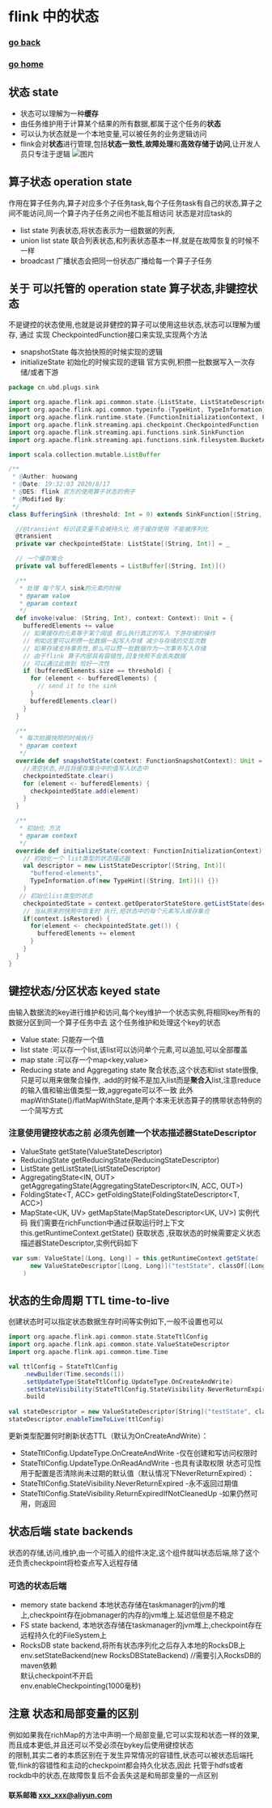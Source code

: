#  flink 中的状态 
### [go back](/x2q/flink/flink)      
### [go home](/x2q)     

## 状态 state
+ 状态可以理解为一种**缓存**
+ 由任务维护用于计算某个结果的所有数据,都属于这个任务的**状态**
+ 可以认为状态就是一个本地变量,可以被任务的业务逻辑访问
+ flink会对**状态**进行管理,包括**状态一致性**,**故障处理**和**高效存储于访问**,让开发人员只专注于逻辑
![图片](/static/img/get1.PNG)  


## 算子状态 operation state
作用在算子任务内,算子对应多个子任务task,每个子任务task有自己的状态,算子之间不能访问,同一个算子内子任务之间也不能互相访问
状态是对应task的
+ list state 列表状态,将状态表示为一组数据的列表,
+ union list state 联合列表状态,和列表状态基本一样,就是在故障恢复的时候不一样
+ broadcast 广播状态会把同一份状态广播给每一个算子子任务
## 关于 可以托管的 operation state 算子状态,非键控状态
不是键控的状态使用,也就是说非健控的算子可以使用这些状态,状态可以理解为缓存,
通过 实现 CheckpointedFunction接口来实现,实现两个方法
+ snapshotState 每次拍快照的时候实现的逻辑
+ initializeState 初始化的时候实现的逻辑
官方实例,积攒一批数据写入一次存储/或者下游
                                                            
```scala
package cn.ubd.plugs.sink

import org.apache.flink.api.common.state.{ListState, ListStateDescriptor}
import org.apache.flink.api.common.typeinfo.{TypeHint, TypeInformation}
import org.apache.flink.runtime.state.{FunctionInitializationContext, FunctionSnapshotContext}
import org.apache.flink.streaming.api.checkpoint.CheckpointedFunction
import org.apache.flink.streaming.api.functions.sink.SinkFunction
import org.apache.flink.streaming.api.functions.sink.filesystem.BucketAssigner.Context

import scala.collection.mutable.ListBuffer

/**
 * @Auther: huowang
 * @Date: 19:32:03 2020/8/17
 * @DES: flink 官方的使用算子状态的例子
 * @Modified By:
 */
class BufferingSink (threshold: Int = 0) extends SinkFunction[(String, Int)] with CheckpointedFunction {

  //@transient 标识该变量不会被持久化 用于缓存使用 不能被序列化
  @transient
  private var checkpointedState: ListState[(String, Int)] = _

  // 一个缓存集合
  private val bufferedElements = ListBuffer[(String, Int)]()

  /**
   * 处理 每个写入 sink的元素的时候
   * @param value
   * @param context
   */
  def invoke(value: (String, Int), context: Context): Unit = {
    bufferedElements += value
    // 如果缓存的元素等于某个阈值 那么执行真正的写入 下游存储的操作
    // 例如这里可以积攒一批数据一起写入存储 减少与存储的交互次数
    // 如果存储支持事务性,那么可以赞一批数据作为一次事务写入存储
    // 由于flink 算子内部具有容错性,回复快照不会丢失数据
    // 可以通过此做到 恰好一次性
    if (bufferedElements.size == threshold) {
      for (element <- bufferedElements) {
        // send it to the sink
      }
      bufferedElements.clear()
    }
  }

  /**
   * 每次拍摄快照的时候执行
   * @param context
   */
  override def snapshotState(context: FunctionSnapshotContext): Unit = {
    //清空状态,并且将缓存集合中的值写入状态中
    checkpointedState.clear()
    for (element <- bufferedElements) {
      checkpointedState.add(element)
    }
  }

  /**
   * 初始化 方法
   * @param context
   */
  override def initializeState(context: FunctionInitializationContext): Unit = {
    // 初始化一个 list类型的状态描述器
    val descriptor = new ListStateDescriptor[(String, Int)](
      "buffered-elements",
      TypeInformation.of(new TypeHint[(String, Int)]() {})
    )
   // 初始化list类型的状态
    checkpointedState = context.getOperatorStateStore.getListState(descriptor)
    // 当从原来的快照中恢复时 执行,把状态中的每个元素写入缓存集合
    if(context.isRestored) {
      for(element <- checkpointedState.get()) {
        bufferedElements += element
      }
    }
  }
}

```                                                            
                                                            

## 键控状态/分区状态 keyed state
由输入数据流的key进行维护和访问,每个key维护一个状态实例,将相同key所有的数据分区到同一个算子任务中去
这个任务维护和处理这个key的状态
+ Value state: 只能存一个值
+ list state :可以存一个list,该list可以访问单个元素,可以追加,可以全部覆盖
+ map state :可以存一个map<key,value>
+ Reducing state and Aggregating state 聚合状态,这个状态和list state很像,只是可以用来做聚合操作,
.add的时候不是加入list而是**聚合入**list,注意reduce的输入值和输出值类型一致,aggregate可以不一致
此外 mapWithState()/flatMapWithState,是两个本来无状态算子的携带状态特例的一个简写方式
### 注意使用键控状态之前 必须先创建一个**状态描述器**StateDescriptor
+ ValueState<T> getState(ValueStateDescriptor<T>)
+ ReducingState<T> getReducingState(ReducingStateDescriptor<T>)
+ ListState<T> getListState(ListStateDescriptor<T>)
+ AggregatingState<IN, OUT> getAggregatingState(AggregatingStateDescriptor<IN, ACC, OUT>)
+ FoldingState<T, ACC> getFoldingState(FoldingStateDescriptor<T, ACC>)
+ MapState<UK, UV> getMapState(MapStateDescriptor<UK, UV>)
实例代码 我们需要在richFunction中通过获取运行时上下文this.getRuntimeContext.getState() 获取状态
,获取状态的时候需要定义状态描述器StateDescriptor,实例代码如下
                                                          
```scala
 var sum: ValueState[(Long, Long)] = this.getRuntimeContext.getState(
      new ValueStateDescriptor[(Long, Long)]("testState", classOf[(Long, Long)])
    )
```                                                          
                                                          
## 状态的生命周期 TTL time-to-live
创建状态时可以指定状态数据生存时间等实例如下,一般不设置也可以
                                                                    
```scala
import org.apache.flink.api.common.state.StateTtlConfig
import org.apache.flink.api.common.state.ValueStateDescriptor
import org.apache.flink.api.common.time.Time

val ttlConfig = StateTtlConfig
    .newBuilder(Time.seconds(1))
    .setUpdateType(StateTtlConfig.UpdateType.OnCreateAndWrite)
    .setStateVisibility(StateTtlConfig.StateVisibility.NeverReturnExpired)
    .build
    
val stateDescriptor = new ValueStateDescriptor[String]("testState", classOf[String])
stateDescriptor.enableTimeToLive(ttlConfig)
```
                                                                     
更新类型配置何时刷新状态TTL（默认为OnCreateAndWrite）：
+ StateTtlConfig.UpdateType.OnCreateAndWrite -仅在创建和写访问权限时
+ StateTtlConfig.UpdateType.OnReadAndWrite -也具有读取权限
状态可见性用于配置是否清除尚未过期的默认值（默认情况下NeverReturnExpired）：
+ StateTtlConfig.StateVisibility.NeverReturnExpired -永不返回过期值
+ StateTtlConfig.StateVisibility.ReturnExpiredIfNotCleanedUp -如果仍然可用，则返回




## 状态后端 state backends
状态的存储,访问,维护,由一个可插入的组件决定,这个组件就叫状态后端,除了这个还负责checkpoint将检查点写入远程存储
### 可选的状态后端
+ memory state backend 本地状态存储在taskmanager的jvm的堆上,checkpoint存在jobmanager的内存的jvm堆上.延迟低但是不稳定
+ FS state backend, 本地状态存储在taskmanager的jvm堆上,checkpoint存在远程持久化的FileSystem上
+ RocksDB state backend,将所有状态序列化之后存入本地的RocksDB上
env.setStateBackend(new RocksDBStateBackend) //需要引入RocksDB的maven依赖   
默认checkpoint不开启   
env.enableCheckpointing(1000毫秒)

## 注意 **状态**和**局部变量**的区别
例如如果我在richMap的方法中声明一个局部变量,它可以实现和状态一样的效果,而且成本更低,并且还可以不受必须在bykey后使用键控状态  
的限制,其实二者的本质区别在于发生异常情况的容错性,状态可以被状态后端托管,flink的容错性和主动的checkpoint都会持久化状态,因此
托管于hdfs或者rockdb中的状态,在故障恢复后不会丢失这是和局部变量的一点区别
#### 联系邮箱 xxx_xxx@aliyun.com